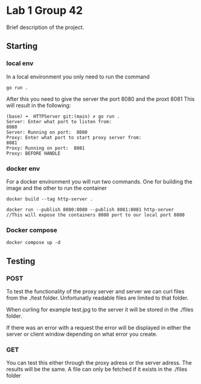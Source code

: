 # Lab 1 Group 42

Brief description of the project.

## Starting

### local env
In a local environment you only need to run the command 
```
go run .
```

After this you need to give the server the port 8080
and the proxt 8081
This will result in the following:
```
(base) ➜  HTTPServer git:(main) ✗ go run .
Server: Enter what port to listen from: 
8080
Server: Running on port:  8080
Proxy: Enter what port to start proxy server from: 
8081
Proxy: Running on port:  8081
Proxy: BEFORE HANDLE
```

### docker env
For a docker environment you will run two commands.
One for building the image and the other to run the container

```
docker build --tag http-server .
```
```
docker run --publish 8080:8080 --publish 8081:8081 http-server
//This will expose the containers 8080 port to our local port 8080
```

### Docker compose
```
docker compose up -d
```


## Testing

### POST
To test the functionality of the proxy server and server we can curl files
from the ./test folder. Unfortunatly readable files are limited to that folder.

When curling for example test.jpg to the server it will be stored in the ./files folder.

If there was an error with a request the error will be displayed in either the server or client window
depending on what error you create.

### GET 
You can test this either through the proxy adress or the server adress.
The results will be the same. A file can only be fetched if it exists in the ./files folder
